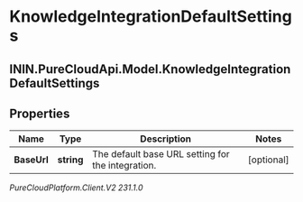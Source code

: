 # KnowledgeIntegrationDefaultSettings

## ININ.PureCloudApi.Model.KnowledgeIntegrationDefaultSettings

## Properties

|Name | Type | Description | Notes|
|------------ | ------------- | ------------- | -------------|
| **BaseUrl** | **string** | The default base URL setting for the integration. | [optional] |



_PureCloudPlatform.Client.V2 231.1.0_
